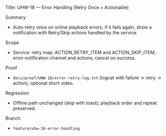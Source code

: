 Title: UHW-18 — Error Handling (Retry Once + Actionable)

Summary
- Auto-retry once on online playback errors; if it fails again, show a notification with Retry/Skip actions handled by the service.

Scope
- Service: retry map; ACTION_RETRY_ITEM and ACTION_SKIP_ITEM; error notification channel and actions; cancel on success.

Proof
- `docs/proof/UHW-18/error-retry-log.txt` (logcat with failure → retry → action); optional short video.

Regression
- Offline path unchanged (skip with toast); playback order and repeat preserved.

Branch
- `feature/uhw-18-error-handling`

